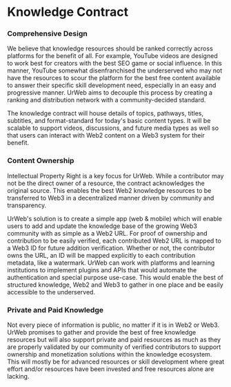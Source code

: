 # Knowledge Contract

### Comprehensive Design

We believe that knowledge resources should be ranked correctly across platforms for the benefit of all. For example, YouTube videos are designed to work best for creators with the best SEO game or social influence. In this manner, YouTube somewhat disenfranchised the underserved who may not have the resources to scour the platform for the best free content available to answer their specific skill development need, especially in an easy and progressive manner. UrWeb aims to decouple this process by creating a ranking and distribution network with a community-decided standard.

The knowledge contract will house details of topics, pathways, titles, subtitles, and format-standard for today's basic content types. It will be scalable to support videos, discussions, and future media types as well so that users can interact with Web2 content on a Web3 system for their benefit.



### Content Ownership

Intellectual Property Right is a key focus for UrWeb. While a contributor may not be the direct owner of a resource, the contract acknowledges the original source. This enables the best Web2 knowledge resources to be transferred to Web3 in a decentralized manner driven by community and transparency.

UrWeb's solution is to create a simple app (web & mobile) which will enable users to add and update the knowledge base of the growing Web3 community with as simple as a Web2 URL. For proof of ownership and contribution to be easily verified, each contributed Web2 URL is mapped to a Web3 ID for future addition verification. Whether or not, the contributor owns the URL, an ID will be mapped explicitly to each contribution metadata, like a watermark. UrWeb can work with platforms and learning institutions to implement plugins and APIs that would automate the authentication and special purpose use-case. This would enable the best of structured knowledge, Web2 and Web3 to gather in one place and be easily accessible to the underserved.



### Private and Paid Knowledge

Not every piece of information is public, no matter if it is in Web2 or Web3. UrWeb promises to gather and provide the best of free knowledge resources but will also support private and paid resources as much as they are properly validated by our community of verified contributors to support ownership and monetization solutions within the knowledge ecosystem. This will mostly be for advanced resources or skill development where great effort and/or resources have been invested and free resources alone are lacking.

###
